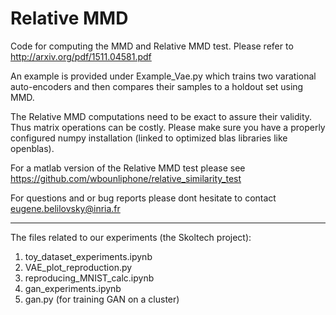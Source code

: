 # Relative MMD
Code for computing the MMD and Relative MMD test. Please refer to http://arxiv.org/pdf/1511.04581.pdf

An example is provided under Example_Vae.py which trains two varational auto-encoders and then compares their samples to a holdout set using MMD.

The Relative MMD computations need to be exact to assure their validity. Thus matrix operations can be costly. Please make sure you have a properly configured numpy installation (linked to optimized blas libraries like openblas).

For a matlab version of the Relative MMD test please see https://github.com/wbounliphone/relative_similarity_test

For questions and or bug reports please dont hesitate to contact eugene.belilovsky@inria.fr

___________

The files related to our experiments (the Skoltech project):

1) toy_dataset_experiments.ipynb
2) VAE_plot_reproduction.py
3) reproducing_MNIST_calc.ipynb
4) gan_experiments.ipynb
5) gan.py (for training GAN on a cluster)
